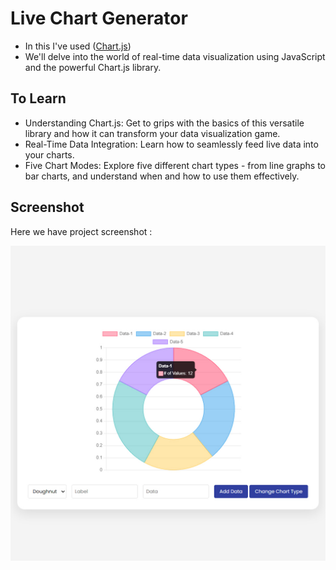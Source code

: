 # Live Chart Generator
- In this I've used ([Chart.js](https://www.chartjs.org/))
- We'll delve into the world of real-time data visualization using JavaScript and the powerful Chart.js library.

## To Learn
- Understanding Chart.js: Get to grips with the basics of this versatile library and how it can transform your data visualization game.
- Real-Time Data Integration: Learn how to seamlessly feed live data into your charts.
- Five Chart Modes: Explore five different chart types - from line graphs to bar charts, and understand when and how to use them effectively.


## Screenshot
Here we have project screenshot :

![screenshot](screenshot.jpg)